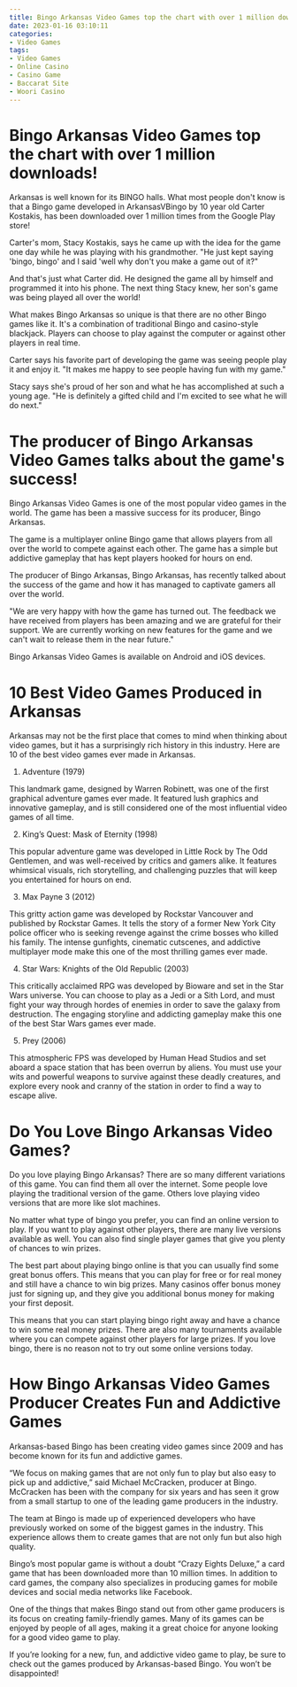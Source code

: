 ```yaml
---
title: Bingo Arkansas Video Games top the chart with over 1 million downloads!
date: 2023-01-16 03:10:11
categories:
- Video Games
tags:
- Video Games
- Online Casino
- Casino Game
- Baccarat Site
- Woori Casino
---
```



#  Bingo Arkansas Video Games top the chart with over 1 million downloads!

Arkansas is well known for its BINGO halls. What most people don't know is that a Bingo game developed in ArkansasVBingo by 10 year old Carter Kostakis, has been downloaded over 1 million times from the Google Play store!

Carter's mom, Stacy Kostakis, says he came up with the idea for the game one day while he was playing with his grandmother. "He just kept saying 'bingo, bingo' and I said 'well why don't you make a game out of it?"

And that's just what Carter did. He designed the game all by himself and programmed it into his phone. The next thing Stacy knew, her son's game was being played all over the world!

What makes Bingo Arkansas so unique is that there are no other Bingo games like it. It's a combination of traditional Bingo and casino-style blackjack. Players can choose to play against the computer or against other players in real time.

Carter says his favorite part of developing the game was seeing people play it and enjoy it. "It makes me happy to see people having fun with my game."

Stacy says she's proud of her son and what he has accomplished at such a young age. "He is definitely a gifted child and I'm excited to see what he will do next."

#  The producer of Bingo Arkansas Video Games talks about the game's success!

Bingo Arkansas Video Games is one of the most popular video games in the world. The game has been a massive success for its producer, Bingo Arkansas.

The game is a multiplayer online Bingo game that allows players from all over the world to compete against each other. The game has a simple but addictive gameplay that has kept players hooked for hours on end.

The producer of Bingo Arkansas, Bingo Arkansas, has recently talked about the success of the game and how it has managed to captivate gamers all over the world.

"We are very happy with how the game has turned out. The feedback we have received from players has been amazing and we are grateful for their support. We are currently working on new features for the game and we can't wait to release them in the near future."

Bingo Arkansas Video Games is available on Android and iOS devices.

#  10 Best Video Games Produced in Arkansas

Arkansas may not be the first place that comes to mind when thinking about video games, but it has a surprisingly rich history in this industry. Here are 10 of the best video games ever made in Arkansas.

1. Adventure (1979)

This landmark game, designed by Warren Robinett, was one of the first graphical adventure games ever made. It featured lush graphics and innovative gameplay, and is still considered one of the most influential video games of all time.

2. King’s Quest: Mask of Eternity (1998)

This popular adventure game was developed in Little Rock by The Odd Gentlemen, and was well-received by critics and gamers alike. It features whimsical visuals, rich storytelling, and challenging puzzles that will keep you entertained for hours on end.

3. Max Payne 3 (2012)

This gritty action game was developed by Rockstar Vancouver and published by Rockstar Games. It tells the story of a former New York City police officer who is seeking revenge against the crime bosses who killed his family. The intense gunfights, cinematic cutscenes, and addictive multiplayer mode make this one of the most thrilling games ever made.

4. Star Wars: Knights of the Old Republic (2003)

This critically acclaimed RPG was developed by Bioware and set in the Star Wars universe. You can choose to play as a Jedi or a Sith Lord, and must fight your way through hordes of enemies in order to save the galaxy from destruction. The engaging storyline and addicting gameplay make this one of the best Star Wars games ever made.

5. Prey (2006)

This atmospheric FPS was developed by Human Head Studios and set aboard a space station that has been overrun by aliens. You must use your wits and powerful weapons to survive against these deadly creatures, and explore every nook and cranny of the station in order to find a way to escape alive.

#  Do You Love Bingo Arkansas Video Games?

Do you love playing Bingo Arkansas? There are so many different variations of this game. You can find them all over the internet. Some people love playing the traditional version of the game. Others love playing video versions that are more like slot machines.

No matter what type of bingo you prefer, you can find an online version to play. If you want to play against other players, there are many live versions available as well. You can also find single player games that give you plenty of chances to win prizes.

The best part about playing bingo online is that you can usually find some great bonus offers. This means that you can play for free or for real money and still have a chance to win big prizes. Many casinos offer bonus money just for signing up, and they give you additional bonus money for making your first deposit.

This means that you can start playing bingo right away and have a chance to win some real money prizes. There are also many tournaments available where you can compete against other players for large prizes. If you love bingo, there is no reason not to try out some online versions today.

#  How Bingo Arkansas Video Games Producer Creates Fun and Addictive Games

Arkansas-based Bingo has been creating video games since 2009 and has become known for its fun and addictive games.

“We focus on making games that are not only fun to play but also easy to pick up and addictive,” said Michael McCracken, producer at Bingo. McCracken has been with the company for six years and has seen it grow from a small startup to one of the leading game producers in the industry.

The team at Bingo is made up of experienced developers who have previously worked on some of the biggest games in the industry. This experience allows them to create games that are not only fun but also high quality.

Bingo’s most popular game is without a doubt “Crazy Eights Deluxe,” a card game that has been downloaded more than 10 million times. In addition to card games, the company also specializes in producing games for mobile devices and social media networks like Facebook.

One of the things that makes Bingo stand out from other game producers is its focus on creating family-friendly games. Many of its games can be enjoyed by people of all ages, making it a great choice for anyone looking for a good video game to play.

If you’re looking for a new, fun, and addictive video game to play, be sure to check out the games produced by Arkansas-based Bingo. You won’t be disappointed!